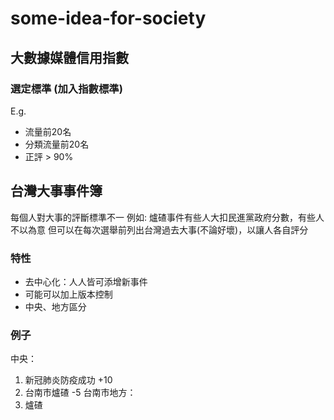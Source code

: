 # some-idea-for-society

## 大數據媒體信用指數
### 選定標準 (加入指數標準)
E.g.
+ 流量前20名
+ 分類流量前20名
+ 正評 > 90%

## 台灣大事事件簿
每個人對大事的評斷標準不一
例如: 爐碴事件有些人大扣民進黨政府分數，有些人不以為意
但可以在每次選舉前列出台灣過去大事(不論好壞)，以讓人各自評分

### 特性
+ 去中心化：人人皆可添增新事件
+ 可能可以加上版本控制
+ 中央、地方區分

### 例子
中央：
1. 新冠肺炎防疫成功 +10
2. 台南市爐碴 -5
台南市地方：
1. 爐碴 


